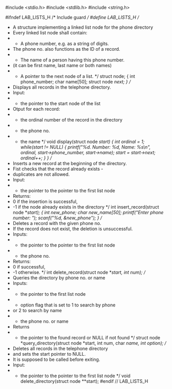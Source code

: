 
#include <stdio.h>
#include <stdlib.h>
#include <string.h>

#ifndef LAB_LISTS_H /* Include guard */
#define LAB_LISTS_H
/*
* A structure implementing a linked list node for the phone directory
* Every linked list node shall contain:
* - A phone number, e.g. as a string of digits.
* The phone no. also functions as the ID of a record.
* - The name of a person having this phone number.
* (it can be first name, last name or both names)
* - A pointer to the next node of a list.
*/
struct node;
{
    int phone_number;
    char name[50];
    struct node *next;
}
/*
* Displays all records in the telephone directory.
* Input:
* - the pointer to the start node of the list
* Otput for each record:
* - the ordinal number of the record in the directory
* - the phone no.
* - the name
*/
void display(struct node *start)
{
    int ordinal = 1;
    while(start != NULL)
    {
        printf("%d. Number: %d, Name: %s\n", ordinal, start->phone_number, start->name);
        start = start->next;
        ordinal++;
    }
}
/*
* Inserts a new record at the beginning of the directory.
* Fist checks that the record already exists -
* duplicates are not allowed.
* Input:
* - the pointer to the pointer to the first list node
* Returns:
* 0 if the insertion is successful,
* -1 if the node already exists in the directory
*/
int insert_record(struct node **start);
{
    int new_phone;
    char new_name[50];
    printf("Enter phone number: ");
    scanf("%d, &new_phone");
}
/*
* Deletes a record with the given phone no.
* If the record does not exist, the deletion is unsuccessful.
* Inputs:
* - the pointer to the pointer to the first list node
* - the phone no.
* Returns:
* 0 if successful,
* -1 otherwise.
*/
int delete_record(struct node **start, int num);
/*
* Queries the directory by phone no. or name
* Inputs:
* - the pointer to the first list node
* - option flag that is set to 1 to search by phone
* or 2 to search by name
* - the phone no. or name
* Returns
* - the pointer to the found record or NULL if not found
*/
struct node *query_directory(struct node *start, int num, char *name, int option);
/*
* Deletes all records in the telephone directory
* and sets the start pointer to NULL.
* It is supposed to be called before exiting.
* Input:
* - the pointer to the pointer to the first list node
*/
void delete_directory(struct node **start);
#endif // LAB_LISTS_H
